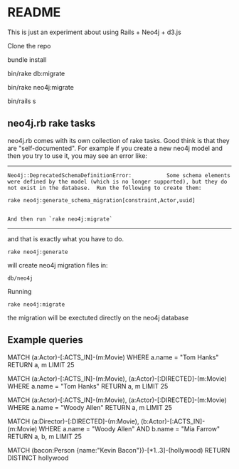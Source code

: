 # README

This is just an experiment about using Rails + Neo4j + d3.js

Clone the repo

bundle install

bin/rake db:migrate

bin/rake neo4j:migrate

bin/rails s

## neo4j.rb rake tasks

neo4j.rb comes with its own collection of rake tasks.
Good think is that they are "self-documented".
For example if you create a new neo4j model and then you try to use it, you
may see an error like:

---
    Neo4j::DeprecatedSchemaDefinitionError:           Some schema elements were defined by the model (which is no longer supported), but they do not exist in the database.  Run the following to create them:

    rake neo4j:generate_schema_migration[constraint,Actor,uuid]


    And then run `rake neo4j:migrate`
---

and that is exactly what you have to do.

`rake neo4j:generate`

will create neo4j migration files in:

`db/neo4j`

Running

`rake neo4j:migrate`

the migration will be exectuted directly on the neo4j database


## Example queries

MATCH (a:Actor)-[:ACTS_IN]-(m:Movie)
WHERE a.name = "Tom Hanks"
RETURN a, m
LIMIT 25

MATCH
(a:Actor)-[:ACTS_IN]-(m:Movie),
(a:Actor)-[:DIRECTED]-(m:Movie)
WHERE a.name = "Tom Hanks"
RETURN a, m
LIMIT 25

MATCH
(a:Actor)-[:ACTS_IN]-(m:Movie),
(a:Actor)-[:DIRECTED]-(m:Movie)
WHERE a.name = "Woody Allen"
RETURN a, m
LIMIT 25

MATCH
(a:Director)-[:DIRECTED]-(m:Movie),
(b:Actor)-[:ACTS_IN]-(m:Movie)
WHERE a.name = "Woody Allen" AND b.name = "Mia Farrow"
RETURN a, b, m
LIMIT 25

MATCH (bacon:Person {name:"Kevin Bacon"})-[*1..3]-(hollywood)
RETURN DISTINCT hollywood
